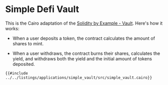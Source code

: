 # Simple Defi Vault

This is the Cairo adaptation of the [Solidity by Example - Vault](https://solidity-by-example.org/defi/vault/).
Here's how it works:

- When a user deposits a token, the contract calculates the amount of shares to mint.

- When a user withdraws, the contract burns their shares, calculates the yield, and withdraws both the yield and the initial amount of tokens deposited.

```cairo
{{#include ../../listings/applications/simple_vault/src/simple_vault.cairo}}
```

